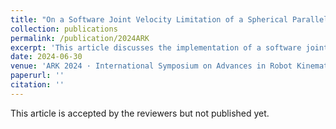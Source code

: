 ```yaml
---
title: "On a Software Joint Velocity Limitation of a Spherical Parallel Manipulator with Coaxial Input Shafts"
collection: publications
permalink: /publication/2024ARK
excerpt: 'This article discusses the implementation of a software joint velocity limitation dedicated to a Spherical Parallel Manipulator (SPM) with coaxial input shafts (CoSPM) using a speed control loop. Such an algorithm takes as input the current joint positions as well as the joint reference velocities computed by the speed controller and limit the latter in order to avoid any known singular configuration. This limitation takes into account the workspace properties of the mechanism and the physical characteristics of its actuators. In particular, one takes advantage of the coaxiality of the input shafts of the CoSPM and the resulting unlimited bearing.'
date: 2024-06-30
venue: 'ARK 2024 · International Symposium on Advances in Robot Kinematics'
paperurl: ''
citation: ''
---
```


This article is accepted by the reviewers but not published yet.
